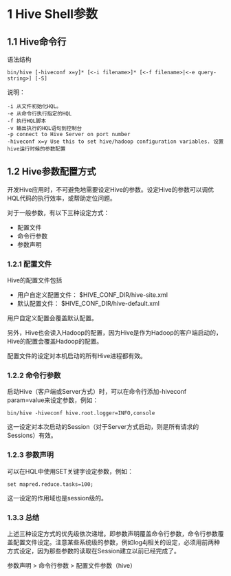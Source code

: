 # 1 Hive Shell参数

## 1.1 Hive命令行
语法结构
``` 
bin/hive [-hiveconf x=y]* [<-i filename>]* [<-f filename>|<-e query- string>] [-S]
```

说明：
``` 
-i 从文件初始化HQL。
-e 从命令行执行指定的HQL
-f 执行HQL脚本
-v 输出执行的HQL语句到控制台
-p connect to Hive Server on port number
-hiveconf x=y Use this to set hive/hadoop configuration variables. 设置hive运行时候的参数配置
```

## 1.2 Hive参数配置方式
开发Hive应用时，不可避免地需要设定Hive的参数。设定Hive的参数可以调优HQL代码的执行效率，或帮助定位问题。

对于一般参数，有以下三种设定方式：
- 配置文件
- 命令行参数
- 参数声明

### 1.2.1 配置文件
Hive的配置文件包括
- 用户自定义配置文件： $HIVE_CONF_DIR/hive-site.xml
- 默认配置文件： $HIVE_CONF_DIR/hive-default.xml

用户自定义配置会覆盖默认配置。

另外，Hive也会读入Hadoop的配置，因为Hive是作为Hadoop的客户端启动的，Hive的配置会覆盖Hadoop的配置。

配置文件的设定对本机启动的所有Hive进程都有效。

### 1.2.2 命令行参数
启动Hive（客户端或Server方式）时，可以在命令行添加-hiveconf param=value来设定参数，例如：
``` 
bin/hive -hiveconf hive.root.logger=INFO,console
```
这一设定对本次启动的Session（对于Server方式启动，则是所有请求的Sessions）有效。

### 1.2.3 参数声明
可以在HQL中使用SET关键字设定参数，例如：
``` 
set mapred.reduce.tasks=100;
```
这一设定的作用域也是session级的。

### 1.3.3 总结
上述三种设定方式的优先级依次递增。即参数声明覆盖命令行参数，命令行参数覆盖配置文件设定。注意某些系统级的参数，例如log4j相关的设定，必须用前两种方式设定，因为那些参数的读取在Session建立以前已经完成了。

参数声明 > 命令行参数 > 配置文件参数（hive）